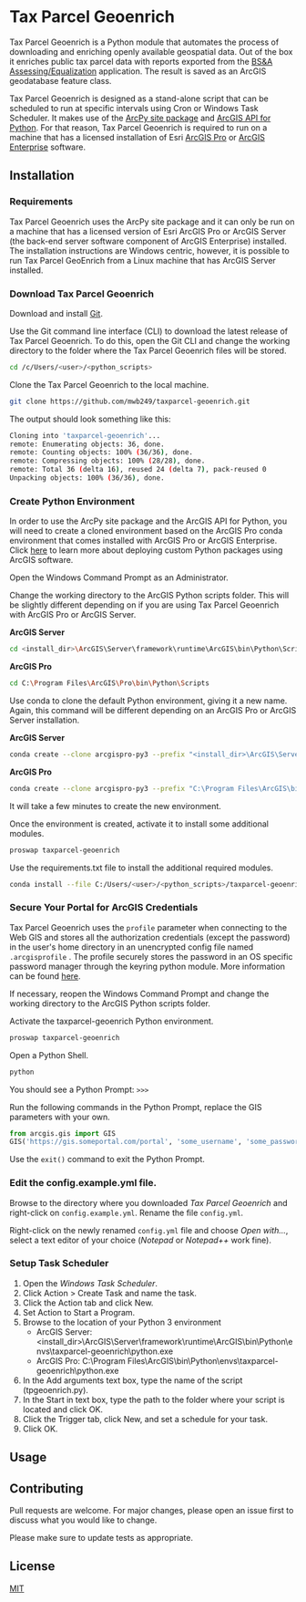 # Tax Parcel Geoenrich

Tax Parcel Geoenrich is a Python module that automates the process of downloading and enriching openly available 
geospatial data. Out of the box it enriches public tax parcel data with reports exported from the 
[BS&A Assessing/Equalization](https://www.bsasoftware.com/solutions/assessing-property-tax/assessingequalization/) 
application. The result is saved as an ArcGIS geodatabase feature class.

Tax Parcel Geoenrich is designed as a stand-alone script that can be scheduled to run at specific intervals using Cron 
or Windows Task Scheduler. It makes use of the 
[ArcPy site package](https://pro.arcgis.com/en/pro-app/arcpy/get-started/what-is-arcpy-.htm) and 
[ArcGIS API for Python](https://developers.arcgis.com/python/). For that reason, Tax Parcel Geoenrich is required to 
run on a machine that has a licensed installation of Esri 
[ArcGIS Pro](https://www.esri.com/en-us/arcgis/products/arcgis-pro/overview) or 
[ArcGIS Enterprise](https://enterprise.arcgis.com/en/) software.

## Installation

### Requirements
Tax Parcel Geoenrich uses the ArcPy site package and it can only be run on a machine that has a licensed version 
of Esri ArcGIS Pro or ArcGIS Server (the back-end server software component of ArcGIS Enterprise) installed. The 
installation instructions are Windows centric, however, it is possible to run Tax Parcel GeoEnrich from a Linux 
machine that has ArcGIS Server installed. 

### Download Tax Parcel Geoenrich
Download and install [Git](https://git-scm.com/downloads).

Use the Git command line interface (CLI) to download the latest release of Tax Parcel Geoenrich. To do this, open the 
Git CLI and change the working directory to the folder where the Tax Parcel Geoenrich files will be stored.
```bash
cd /c/Users/<user>/<python_scripts>
```
Clone the Tax Parcel Geoenrich to the local machine.
```bash
git clone https://github.com/mwb249/taxparcel-geoenrich.git
```
The output should look something like this:
```bash
Cloning into 'taxparcel-geoenrich'...
remote: Enumerating objects: 36, done.
remote: Counting objects: 100% (36/36), done.
remote: Compressing objects: 100% (28/28), done.
remote: Total 36 (delta 16), reused 24 (delta 7), pack-reused 0
Unpacking objects: 100% (36/36), done.
```

### Create Python Environment
In order to use the ArcPy site package and the ArcGIS API for Python, you will need to create a cloned environment 
based on the ArcGIS Pro conda environment that comes installed with ArcGIS Pro or ArcGIS Enterprise. Click 
[here](https://enterprise.arcgis.com/en/server/latest/publish-services/windows/deploying-custom-python-packages.htm) to 
learn more about deploying custom Python packages using ArcGIS software.

Open the Windows Command Prompt as an Administrator.

Change the working directory to the ArcGIS Python scripts folder. This will be slightly different depending on if you 
are using Tax Parcel Geoenrich with ArcGIS Pro or ArcGIS Server.

**ArcGIS Server**
```bash
cd <install_dir>\ArcGIS\Server\framework\runtime\ArcGIS\bin\Python\Scripts
```
**ArcGIS Pro**
```bash
cd C:\Program Files\ArcGIS\Pro\bin\Python\Scripts
```

Use conda to clone the default Python environment, giving it a new name. Again, this command will be different 
depending on an ArcGIS Pro or ArcGIS Server installation.

**ArcGIS Server**
```bash
conda create --clone arcgispro-py3 --prefix "<install_dir>\ArcGIS\Server\framework\runtime\ArcGIS\bin\Python\envs\taxparcel-geoenrich"
```
**ArcGIS Pro**
```bash
conda create --clone arcgispro-py3 --prefix "C:\Program Files\ArcGIS\bin\Python\envs\taxparcel-geoenrich"
```
It will take a few minutes to create the new environment.

Once the environment is created, activate it to install some additional modules.
```bash
proswap taxparcel-geoenrich
```
Use the requirements.txt file to install the additional required modules.
```bash
conda install --file C:/Users/<user>/<python_scripts>/taxparcel-geoenrich/requirements.txt
```

### Secure Your Portal for ArcGIS Credentials
Tax Parcel Geoenrich uses the ```profile``` parameter when connecting to the Web GIS and stores all the authorization 
credentials (except the password) in the user's home directory in an unencrypted config file named ```.arcgisprofile```
. The profile securely stores the password in an OS specific password manager through the keyring python module. More 
information can be found 
[here](https://developers.arcgis.com/python/guide/working-with-different-authentication-schemes/#Storing-your-credentials-locally).

If necessary, reopen the Windows Command Prompt and change the working directory to the ArcGIS Python scripts folder.

Activate the taxparcel-geoenrich Python environment.
```bash
proswap taxparcel-geoenrich
```
Open a Python Shell.
```bash
python
```
You should see a Python Prompt: ```>>>```

Run the following commands in the Python Prompt, replace the GIS parameters with your own.
```python
from arcgis.gis import GIS
GIS('https://gis.someportal.com/portal', 'some_username', 'some_password', profile='new_profile_name')
```
Use the ```exit()``` command to exit the Python Prompt.

### Edit the config.example.yml file.
Browse to the directory where you downloaded *Tax Parcel Geoenrich* and right-click on ```config.example.yml```. Rename 
the file ```config.yml```.

Right-click on the newly renamed ```config.yml``` file and choose *Open with...*, select a text editor of your choice 
(*Notepad* or *Notepad++* work fine).

### Setup Task Scheduler
1. Open the *Windows Task Scheduler*.
2. Click Action > Create Task and name the task.
3. Click the Action tab and click New.
4. Set Action to Start a Program.
5. Browse to the location of your Python 3 environment
    - ArcGIS Server: <install_dir>\ArcGIS\Server\framework\runtime\ArcGIS\bin\Python\envs\taxparcel-geoenrich\python.exe
    - ArcGIS Pro: C:\Program Files\ArcGIS\bin\Python\envs\taxparcel-geoenrich\python.exe
6. In the Add arguments text box, type the name of the script (tpgeoenrich.py).
7. In the Start in text box, type the path to the folder where your script is located and click OK.
8. Click the Trigger tab, click New, and set a schedule for your task.
9. Click OK.

## Usage

## Contributing
Pull requests are welcome. For major changes, please open an issue first to discuss what you would like to change.

Please make sure to update tests as appropriate.

## License
[MIT](https://choosealicense.com/licenses/mit/)